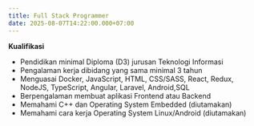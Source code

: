 ```yaml
---
title: Full Stack Programmer
date: 2025-08-07T14:22:00.000+07:00
---
```




**Kualifikasi**

* Pendidikan minimal Diploma (D3) jurusan Teknologi Informasi
* Pengalaman kerja dibidang yang sama minimal 3 tahun
* Menguasai Docker, JavaScript, HTML, CSS/SASS, React, Redux, NodeJS, TypeScript, Angular, Laravel, Android,SQL
* Berpengalaman membuat aplikasi Frontend atau Backend
* Memahami C++ dan Operating System Embedded (diutamakan)
* Memahami cara kerja Operating System Linux/Android (diutamakan)
